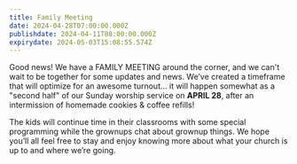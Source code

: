 ```yaml
---
title: Family Meeting
date: 2024-04-28T07:00:00.000Z
publishdate: 2024-04-11T08:00:00.000Z
expirydate: 2024-05-03T15:08:55.574Z
---
```

Good news! We have a FAMILY MEETING around the corner, and we can't wait to be together for some updates and news. We’ve created a timeframe that will optimize for an awesome turnout... it will happen somewhat as a "second half" of our Sunday worship service on **APRIL 28**, after an intermission of homemade cookies & coffee refills!

The kids will continue time in their classrooms with some special programming while the grownups chat about grownup things. We hope you’ll all feel free to stay and enjoy knowing more about what your church is up to and where we’re going.